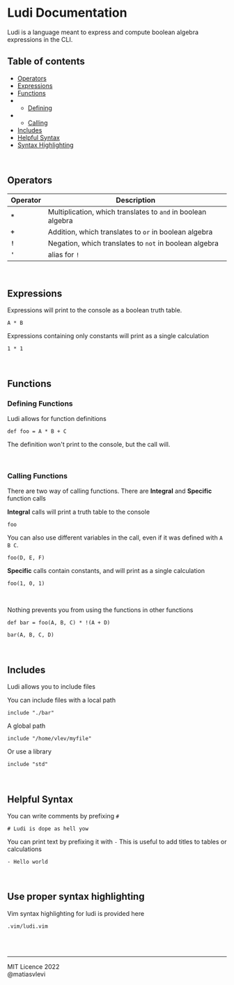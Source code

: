 # Ludi Documentation

Ludi is a language meant to express and compute boolean algebra expressions in the CLI.

## Table of contents

* [Operators](#Operators)
* [Expressions](#Expressions)
* [Functions](#Functions)
* * [Defining](#Defining-Functions)
* * [Calling](#Calling-Functions)
* [Includes](#Includes)
* [Helpful Syntax](#Helpful-Syntax)
* [Syntax Highlighting](#Use-proper-syntax-highlighting)

<br/>

## Operators


| Operator |           Description                                        |
|----------|--------------------------------------------------------------|
| **`*`**  | Multiplication, which translates to `and` in boolean algebra |
| **`+`**  | Addition, which translates to `or` in boolean algebra        |
| **`!`**  | Negation, which translates to `not` in boolean algebra       |
| **`'`**  | alias for `!`                                                |

<br/>

## Expressions


Expressions will print to the console as a boolean truth table.

```ludi
A * B
```

Expressions containing only constants will print as a single calculation

```ludi
1 * 1
```


<br/>

## Functions


### Defining Functions

Ludi allows for function definitions

```ludi
def foo = A * B + C
```

The definition won't print to the console, but the call will.

<br/>

### Calling Functions

There are two way of calling functions. There are **Integral** and **Specific** function calls 

**Integral** calls will print a truth table to the console

```ludi
foo
```

You can also use different variables in the call, even if it was defined with `A B C`.

```ludi
foo(D, E, F)
```


**Specific** calls contain constants, and will print as a single calculation

```ludi
foo(1, 0, 1)
```


<br/>

Nothing prevents you from using the functions in other functions

```ludi
def bar = foo(A, B, C) * !(A + D)

bar(A, B, C, D)
```

<br/>

## Includes

Ludi allows you to include files


You can include files with a local path

```ludi
include "./bar"
```

A global path

```
include "/home/vlev/myfile"
```

Or use a library

```
include "std"
```

<br/>

## Helpful Syntax

You can write comments by prefixing `#`

```ludi
# Ludi is dope as hell yow
```

You can print text by prefixing it with `-`
This is useful to add titles to tables or calculations

```ludi
- Hello world
```

<br/>

## Use proper syntax highlighting

Vim syntax highlighting for ludi is provided here

```
.vim/ludi.vim
```

<br/>
<br/>

---

MIT Licence 2022     
@matiasvlevi
